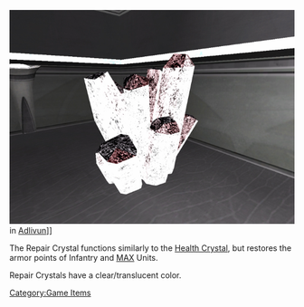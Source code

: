 ![](/images/ArmorRepairCrystal.jpg "fig:ArmorRepairCrystal.jpg") in
[Adlivun](/Adlivun "wikilink")\]\]

The Repair Crystal functions similarly to the [Health
Crystal](/Health_Crystal "wikilink"), but restores the armor points of
Infantry and [MAX](/MAX "wikilink") Units.

Repair Crystals have a clear/translucent color.

[Category:Game Items](/Category:Game_Items "wikilink")
